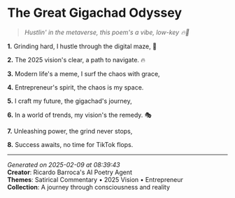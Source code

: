 # The Great Gigachad Odyssey

> *Hustlin' in the metaverse, this poem's a vibe, low-key 🔥👀*

**1.** Grinding hard, I hustle through the digital maze, 💼


**2.** The 2025 vision's clear, a path to navigate. 🔥


**3.** Modern life's a meme, I surf the chaos with grace,


**4.** Entrepreneur's spirit, the chaos is my space.


**5.** I craft my future, the gigachad's journey,


**6.** In a world of trends, my vision's the remedy. 🎭


**7.** Unleashing power, the grind never stops,


**8.** Success awaits, no time for TikTok flops.



---

*Generated on 2025-02-09 at 08:39:43*  
**Creator**: Ricardo Barroca's AI Poetry Agent  
**Themes**: Satirical Commentary • 2025 Vision • Entrepreneur  
**Collection**: A journey through consciousness and reality